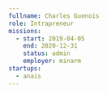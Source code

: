 ```yaml
---
fullname: Charles Guenois
role: Intrapreneur
missions:
  - start: 2019-04-05
    end: 2020-12-31
    status: admin
    employer: minarm
startups:
  - anais
---
```


